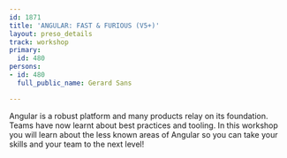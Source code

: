 ```yaml
---
id: 1871
title: 'ANGULAR: FAST & FURIOUS (V5+)'
layout: preso_details
track: workshop
primary:
  id: 480
persons:
- id: 480
  full_public_name: Gerard Sans

---
```

Angular is a robust platform and many products relay on its foundation. Teams have now learnt about best practices and tooling.
In this workshop you will learn about the less known areas of Angular so you can take your skills and your team to the next level!